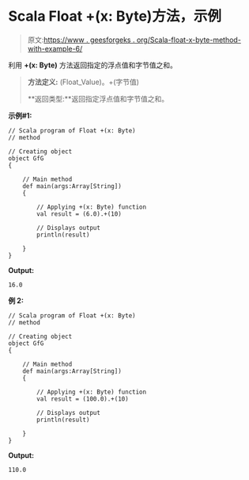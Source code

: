 # Scala Float +(x: Byte)方法，示例

> 原文:[https://www . geesforgeks . org/Scala-float-x-byte-method-with-example-6/](https://www.geeksforgeeks.org/scala-float-x-byte-method-with-example-6/)

利用 **+(x: Byte)** 方法返回指定的浮点值和字节值之和。

> **方法定义:** (Float_Value)。+(字节值)
> 
> **返回类型:**返回指定浮点值和字节值之和。

**示例#1:**

```
// Scala program of Float +(x: Byte)
// method

// Creating object
object GfG
{ 

    // Main method
    def main(args:Array[String])
    {

        // Applying +(x: Byte) function
        val result = (6.0).+(10)

        // Displays output
        println(result)

    }
} 
```

**Output:**

```
16.0

```

**例 2:**

```
// Scala program of Float +(x: Byte)
// method

// Creating object
object GfG
{ 

    // Main method
    def main(args:Array[String])
    {

        // Applying +(x: Byte) function
        val result = (100.0).+(10)

        // Displays output
        println(result)

    }
} 
```

**Output:**

```
110.0

```